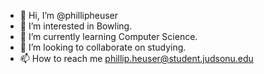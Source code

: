 - 👋 Hi, I’m @phillipheuser
- 👀 I’m interested in Bowling.
- 🌱 I’m currently learning Computer Science.
- 💞️ I’m looking to collaborate on studying.
- 📫 How to reach me phillip.heuser@student.judsonu.edu
